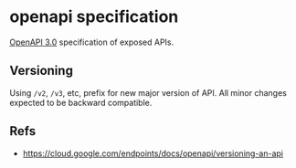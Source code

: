 # openapi specification

[OpenAPI 3.0](https://www.openapis.org/) specification of exposed APIs.

## Versioning

Using `/v2`, `/v3`, etc, prefix for new major version of API. All minor changes expected to be backward compatible.

## Refs

- https://cloud.google.com/endpoints/docs/openapi/versioning-an-api
